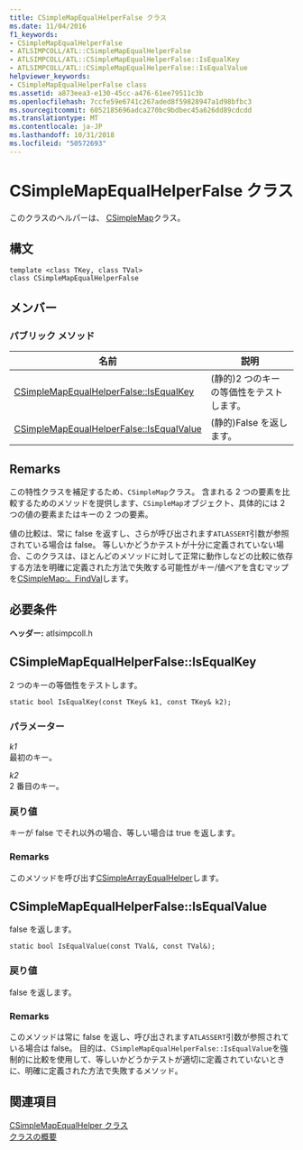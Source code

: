 ```yaml
---
title: CSimpleMapEqualHelperFalse クラス
ms.date: 11/04/2016
f1_keywords:
- CSimpleMapEqualHelperFalse
- ATLSIMPCOLL/ATL::CSimpleMapEqualHelperFalse
- ATLSIMPCOLL/ATL::CSimpleMapEqualHelperFalse::IsEqualKey
- ATLSIMPCOLL/ATL::CSimpleMapEqualHelperFalse::IsEqualValue
helpviewer_keywords:
- CSimpleMapEqualHelperFalse class
ms.assetid: a873eea3-e130-45cc-a476-61ee79511c3b
ms.openlocfilehash: 7ccfe59e6741c267aded8f59828947a1d98bfbc3
ms.sourcegitcommit: 6052185696adca270bc9bdbec45a626dd89cdcdd
ms.translationtype: MT
ms.contentlocale: ja-JP
ms.lasthandoff: 10/31/2018
ms.locfileid: "50572693"
---
```

# <a name="csimplemapequalhelperfalse-class"></a>CSimpleMapEqualHelperFalse クラス

このクラスのヘルパーは、 [CSimpleMap](../../atl/reference/csimplemap-class.md)クラス。

## <a name="syntax"></a>構文

```
template <class TKey, class TVal>
class CSimpleMapEqualHelperFalse
```

## <a name="members"></a>メンバー

### <a name="public-methods"></a>パブリック メソッド

|名前|説明|
|----------|-----------------|
|[CSimpleMapEqualHelperFalse::IsEqualKey](#isequalkey)|(静的)2 つのキーの等価性をテストします。|
|[CSimpleMapEqualHelperFalse::IsEqualValue](#isequalvalue)|(静的)False を返します。|

## <a name="remarks"></a>Remarks

この特性クラスを補足するため、`CSimpleMap`クラス。 含まれる 2 つの要素を比較するためのメソッドを提供します、`CSimpleMap`オブジェクト、具体的には 2 つの値の要素またはキーの 2 つの要素。

値の比較は、常に false を返すし、さらが呼び出されます`ATLASSERT`引数が参照されている場合は false。 等しいかどうかテストが十分に定義されていない場合、このクラスは、ほとんどのメソッドに対して正常に動作しなどの比較に依存する方法を明確に定義された方法で失敗する可能性がキー/値ペアを含むマップを[CSimpleMap:。FindVal](../../atl/reference/csimplemap-class.md#findval)します。

## <a name="requirements"></a>必要条件

**ヘッダー:** atlsimpcoll.h

##  <a name="isequalkey"></a>  CSimpleMapEqualHelperFalse::IsEqualKey

2 つのキーの等価性をテストします。

```
static bool IsEqualKey(const TKey& k1, const TKey& k2);
```

### <a name="parameters"></a>パラメーター

*k1*<br/>
最初のキー。

*k2*<br/>
2 番目のキー。

### <a name="return-value"></a>戻り値

キーが false でそれ以外の場合、等しい場合は true を返します。

### <a name="remarks"></a>Remarks

このメソッドを呼び出す[CSimpleArrayEqualHelper](../../atl/reference/csimplearrayequalhelper-class.md)します。

##  <a name="isequalvalue"></a>  CSimpleMapEqualHelperFalse::IsEqualValue

false を返します。

```
static bool IsEqualValue(const TVal&, const TVal&);
```

### <a name="return-value"></a>戻り値

false を返します。

### <a name="remarks"></a>Remarks

このメソッドは常に false を返し、呼び出されます`ATLASSERT`引数が参照されている場合は false。 目的は、`CSimpleMapEqualHelperFalse::IsEqualValue`を強制的に比較を使用して、等しいかどうかテストが適切に定義されていないときに、明確に定義された方法で失敗するメソッド。

## <a name="see-also"></a>関連項目

[CSimpleMapEqualHelper クラス](../../atl/reference/csimplemapequalhelper-class.md)<br/>
[クラスの概要](../../atl/atl-class-overview.md)
